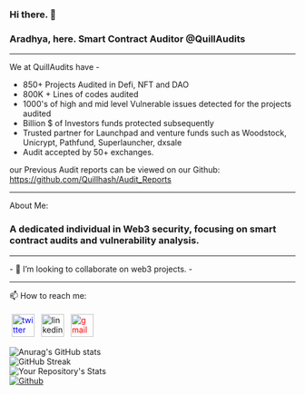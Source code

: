### Hi there. 👋 

### Aradhya, here. Smart Contract Auditor @QuillAudits

<hr/>
We at QuillAudits have -

- 850+ Projects Audited in Defi, NFT and DAO
- 800K + Lines of codes audited
- 1000's of high and mid level Vulnerable issues detected for the projects audited
- Billion $ of Investors funds protected subsequently
- Trusted partner for Launchpad and venture funds such as Woodstock, Unicrypt, Pathfund, Superlauncher, dxsale
- Audit accepted by 50+ exchanges.

our Previous Audit reports can be viewed on our Github: https://github.com/Quillhash/Audit_Reports

<hr/>
 
About Me:

### A dedicated individual in Web3 security, focusing on smart contract audits and vulnerability analysis.


<hr/>
- 👯 I’m looking to collaborate on web3 projects. 
- <hr/>

📫 How to reach me: 
 <br>
 <p align="left">
<a href="https://twitter.com/stuxy_web3"><img src="https://cdn.jsdelivr.net/npm/simple-icons@v3/icons/twitter.svg" alt="twitter" height="40" style="vertical-align:top; margin:4px; color: blue"></a>
 <a href="https://linkedin.com/in/aradhya-mittal-101b0920b" target="_blank" rel="noopener noreferrer"> <img src="https://cdn.jsdelivr.net/npm/simple-icons@v3/icons/linkedin.svg" alt="linkedin" height="40" style="vertical-align:top; margin:4px ; color: '#0A66C2'"></a>
 <a href="mailto:aradhyamas103@gmail.com"> <img src="https://cdn.jsdelivr.net/npm/simple-icons@v3/icons/gmail.svg" alt="gmail" height="40" style="vertical-align:top; margin:4px; color: red"></a>

  ![Anurag's GitHub stats](https://github-readme-stats.vercel.app/api?username=Makg2&show_icons=true&theme=radical)     
 ![GitHub Streak](https://github-readme-streak-stats.herokuapp.com/?user=Makg2&theme=github_dark)
 <br>
  ![Your Repository's Stats](https://github-readme-stats.vercel.app/api/top-langs/?username=Makg2&layout=compact&theme=blue-green)
 <br>
  [![Github](https://img.shields.io/github/followers/Makg2?label=Follow&style=social)](https://github.com/Makg2)
 </p>
